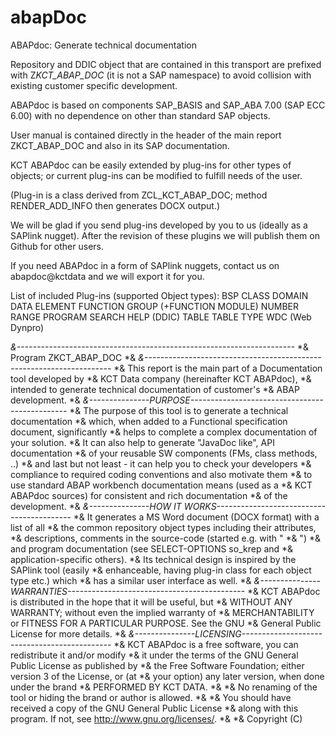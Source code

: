 abapDoc
=======

ABAPdoc: Generate technical documentation

Repository and DDIC object that are contained in this transport are prefixed with Z*KCT_ABAP_DOC* (it is not a SAP namespace) to avoid collision with existing customer specific development.

ABAPdoc is based on components SAP_BASIS and SAP_ABA 7.00 (SAP ECC 6.00) with no dependence on other than standard SAP objects.

User manual is contained directly in the header of the main report ZKCT_ABAP_DOC and also in its SAP documentation.

KCT ABAPdoc can be easily extended by plug-ins for other types of objects; or current plug-ins can be modified to fulfill needs of the user. 

(Plug-in is a class derived from ZCL_KCT_ABAP_DOC; method RENDER_ADD_INFO then generates DOCX output.)

We will be glad if you send plug-ins developed by you to us (ideally as a SAPlink nugget). After the revision of these plugins we will publish them on Github for other users.

If you need ABAPdoc in a form of SAPlink nuggets, contact us on  abapdoc@kctdata and we will export it for you.
 
List of included Plug-ins (supported Object types):
BSP
CLASS
DOMAIN
DATA ELEMENT
FUNCTION GROUP (+FUNCTION MODULE)
NUMBER RANGE
PROGRAM
SEARCH HELP
(DDIC) TABLE
TABLE TYPE
WDC (Web Dynpro)
 



*&---------------------------------------------------------------------*
*& Program         ZKCT_ABAP_DOC
*&
*&---------------------------------------------------------------------*
*& This report is the main part of a Documentation tool developed by
*& KCT Data company (hereinafter KCT ABAPdoc),
*& intended to generate technical documentation of customer's
*& ABAP development.
*&
*&---------------PURPOSE-----------------------------------------------*
*& The purpose of this tool is to generate a technical documentation
*& which, when added to a Functional specification document, significantly
*& helps to complete a complex documentation of your solution.
*& It can also help to generate "JavaDoc like", API documentation
*& of your reusable SW components (FMs, class methods, ..)
*& and last but not least - it can help you to check your developers
*& compliance to required coding conventions and also motivate them
*& to use standard ABAP workbench documentation means (used as a
*& KCT ABAPdoc sources) for consistent and rich documentation
*& of the development.
*&
*&---------------HOW IT WORKS------------------------------------------*
*& It generates a MS Word document (DOCX format) with a list of all
*& the common repository object types including their attributes,
*& descriptions, comments in the source-code (started e.g. with " *& ")
*& and program  documentation (see SELECT-OPTIONS so_krep and
*& application-specific others).
*& Its technical design is inspired by the SAPlink tool (easily
*& enhanceable, having plug-in class for each object type etc.) which
*& has a similar user interface as well.
*&
*&---------------WARRANTIES--------------------------------------------*
*& KCT ABAPdoc is distributed in the hope that it will be useful, but
*& WITHOUT ANY WARRANTY; without even the implied warranty of
*& MERCHANTABILITY or FITNESS FOR A PARTICULAR PURPOSE.  See the GNU
*& General Public License for more details.
*&
*&---------------LICENSING---------------------------------------------*
*& KCT ABAPdoc is a free software, you can redistribute it and/or modify
*& it under the terms of the GNU General Public License as published by
*& the Free Software Foundation; either version 3 of the License, or (at
*& your option) any later version,  when done under the brand
*& PERFORMED BY KCT DATA.
*&
*& No renaming of the tool or hiding the brand or author is allowed.
*&
*& You should have received a copy of the GNU General Public License
*& along with this program. If not, see <http://www.gnu.org/licenses/>.
*&
*& Copyright (C)
